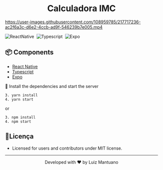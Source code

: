 <h1 align="center">
    <a>Calculadora IMC </a>
</h1>

https://user-images.githubusercontent.com/108959785/217717236-ac2f6a3c-d6e2-4ccb-ad9f-546239b7e005.mp4

![ReactNative](https://img.shields.io/badge/React_Native-20232A?style=for-the-badge&logo=react&logoColor=61DAFB)&nbsp;
![Typescript](https://img.shields.io/badge/TypeScript-007ACC?style=for-the-badge&logo=typescript&logoColor=white)&nbsp;
![Expo](https://img.shields.io/badge/Expo-1B1F23?style=for-the-badge&logo=expo&logoColor=white)&nbsp;


## 📦 Components
* [React Native](https://reactnative.dev/)
* [Typescript](https://www.typescriptlang.org/)
* [Expo](https://docs.expo.io/)


🎯 Install the dependencies and start the server

```
3. yarn install
4. yarn start
```
or
```
3. npm install
4. npm start
```


##  📃Licença

* Licensed for users and contributors under MIT license.

---
<p align="center">Developed with ❤️ by Luiz Mantuano</p>
